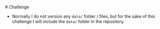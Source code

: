 # Challenge

- Normally I do not version any `data/` folder / files, but for the sake of this challenge I will include the `data/` folder in the repository.
